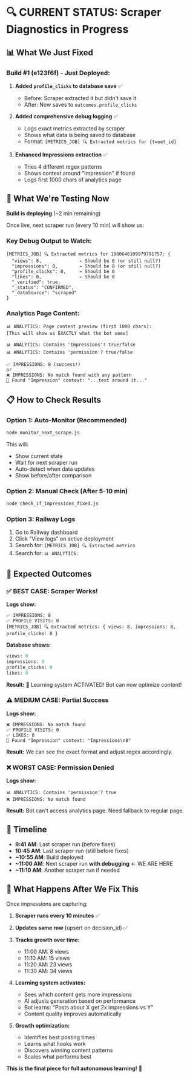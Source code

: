 # 🔍 CURRENT STATUS: Scraper Diagnostics in Progress

## 📊 What We Just Fixed

### Build #1 (e123f6f) - Just Deployed:
1. **Added `profile_clicks` to database save** ✅
   - Before: Scraper extracted it but didn't save it
   - After: Now saves to `outcomes.profile_clicks`

2. **Added comprehensive debug logging** ✅
   - Logs exact metrics extracted by scraper
   - Shows what data is being saved to database
   - Format: `[METRICS_JOB] 🔍 Extracted metrics for {tweet_id}`

3. **Enhanced Impressions extraction** ✅
   - Tries 4 different regex patterns
   - Shows context around "Impression" if found
   - Logs first 1000 chars of analytics page

## 🎯 What We're Testing Now

**Build is deploying** (~2 min remaining)

Once live, next scraper run (every 10 min) will show us:

### Key Debug Output to Watch:
```
[METRICS_JOB] 🔍 Extracted metrics for 1980646109979791757: {
  "views": 8,              ← Should be 8 (or still null?)
  "impressions": 8,        ← Should be 8 (or still null?)
  "profile_clicks": 0,     ← Should be 0
  "likes": 0,              ← Should be 0
  "_verified": true,
  "_status": "CONFIRMED",
  "_dataSource": "scraped"
}
```

### Analytics Page Content:
```
📊 ANALYTICS: Page content preview (first 1000 chars):
[This will show us EXACTLY what the bot sees]

📊 ANALYTICS: Contains 'Impressions'? true/false
📊 ANALYTICS: Contains 'permission'? true/false

✅ IMPRESSIONS: 8 (success!)
or
❌ IMPRESSIONS: No match found with any pattern
🐛 Found "Impression" context: "...text around it..."
```

## 📋 How to Check Results

### Option 1: Auto-Monitor (Recommended)
```bash
node monitor_next_scrape.js
```
This will:
- Show current state
- Wait for next scraper run
- Auto-detect when data updates
- Show before/after comparison

### Option 2: Manual Check (After 5-10 min)
```bash
node check_if_impressions_fixed.js
```

### Option 3: Railway Logs
1. Go to Railway dashboard
2. Click "View logs" on active deployment
3. Search for: `[METRICS_JOB] 🔍 Extracted metrics`
4. Search for: `📊 ANALYTICS:`

## 🎯 Expected Outcomes

### ✅ BEST CASE: Scraper Works!
**Logs show:**
```
✅ IMPRESSIONS: 8
✅ PROFILE VISITS: 0
[METRICS_JOB] 🔍 Extracted metrics: { views: 8, impressions: 8, profile_clicks: 0 }
```

**Database shows:**
```sql
views: 8
impressions: 8
profile_clicks: 0
likes: 0
```

**Result:** 🎉 Learning system ACTIVATED! Bot can now optimize content!

### ⚠️ MEDIUM CASE: Partial Success
**Logs show:**
```
❌ IMPRESSIONS: No match found
✅ PROFILE VISITS: 0
✅ LIKES: 0
🐛 Found "Impression" context: "Impressions\n8"
```

**Result:** We can see the exact format and adjust regex accordingly.

### ❌ WORST CASE: Permission Denied
**Logs show:**
```
📊 ANALYTICS: Contains 'permission'? true
❌ IMPRESSIONS: No match found
```

**Result:** Bot can't access analytics page. Need fallback to regular page.

## 🔄 Timeline

- **9:41 AM**: Last scraper run (before fixes)
- **10:45 AM**: Last scraper run (still before fixes)
- **~10:55 AM**: Build deployed
- **~11:00 AM**: Next scraper run **with debugging** ← WE ARE HERE
- **~11:10 AM**: Another scraper run if needed

## 🎯 What Happens After We Fix This

Once impressions are capturing:

1. **Scraper runs every 10 minutes** ✅
2. **Updates same row** (upsert on decision_id) ✅
3. **Tracks growth over time:**
   - 11:00 AM: 8 views
   - 11:10 AM: 15 views
   - 11:20 AM: 23 views
   - 11:30 AM: 34 views

4. **Learning system activates:**
   - Sees which content gets more impressions
   - AI adjusts generation based on performance
   - Bot learns: "Posts about X get 2x impressions vs Y"
   - Content quality improves automatically

5. **Growth optimization:**
   - Identifies best posting times
   - Learns what hooks work
   - Discovers winning content patterns
   - Scales what performs best

**This is the final piece for full autonomous learning!** 🚀

